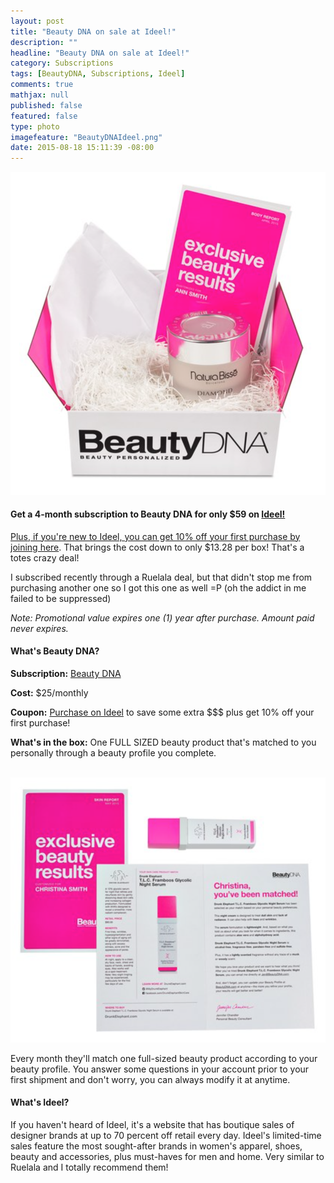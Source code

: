 ```yaml
---
layout: post
title: "Beauty DNA on sale at Ideel!"
description: ""
headline: "Beauty DNA on sale at Ideel!"
category: Subscriptions
tags: [BeautyDNA, Subscriptions, Ideel]
comments: true
mathjax: null
published: false
featured: false
type: photo
imagefeature: "BeautyDNAIdeel.png"
date: 2015-08-18 15:11:39 -08:00
---
```


<center><a href="http://www.ideel.com/invite/lorettajie" target="_blank">
<img src="/images/BeautyDNAIdeel.png" border="0" style="border:none;max-width:100%;" alt="Beauty DNA Subscription Box on sale at Ideel!" />
</a></center>

<H4>Get a 4-month subscription to Beauty DNA for only $59 on <a href="http://www.ideel.com/invite/lorettajie" target="_blank">Ideel!</H4>

<p>Plus, if you're new to Ideel, you can get 10% off your first purchase by <a href="http://www.ideel.com/invite/lorettajie" target="_blank">joining here</a>. That brings the cost down to only $13.28 per box! That's a totes crazy deal!</p>

<p>I subscribed recently through a Ruelala deal, but that didn't stop me from purchasing another one so I got this one as well =P (oh the addict in me failed to be suppressed)</p>

<p><i>Note: Promotional value expires one (1) year after purchase.  Amount paid never expires.</i></p>

<H4>What's Beauty DNA?</H4>
<p><b>Subscription:</b> <a href="https://www.beautydna.com" target="_blank">Beauty DNA</a></p>
<p><b>Cost:</b> $25/monthly</p>
<p><b>Coupon:</b> <a href="http://www.ideel.com/invite/lorettajie" target="_blank">Purchase on Ideel</a> to save some extra $$$ plus get 10% off your first purchase!</p>
<p><b>What's in the box:</b> One FULL SIZED beauty product that's matched to you personally through a beauty profile you complete.</p>
<br>

<center><a href="http://www.ideel.com/invite/lorettajie" target="_blank">
<img src="/images/BeautyDNAIdeel2.png" border="0" style="border:none;max-width:100%;" alt="Beauty DNA Subscription Box on sale at Ideel!" />
</a></center>

<p>Every month they'll match one full-sized beauty product according to your beauty profile. You answer some questions in your account prior to your first shipment and don't worry, you can always modify it at anytime.</p>

<H4>What's Ideel?</H4>
<p>If you haven't heard of Ideel, it's a website that has boutique sales of designer brands at up to 70 percent off retail every day. Ideel's limited-time sales feature the most sought-after brands in women's apparel, shoes, beauty and accessories, plus must-haves for men and home. Very similar to Ruelala and I totally recommend them!</p>
